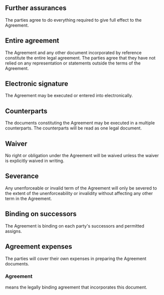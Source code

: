 ## Further assurances

The parties agree to do everything required to give full effect to the Agreement.

##  Entire agreement

The Agreement and any other document incorporated by reference constitute the entire legal agreement. The parties agree that they have not relied on any representation or statements outside the terms of the Agreement.

## Electronic signature

The Agreement may be executed or entered into electronically.

## Counterparts

The documents constituting the Agreement may be executed in a multiple counterparts.  The counterparts will be read as one legal document.

## Waiver

No right or obligation under the Agreement will be waived unless the waiver is explicitly waived in writing.

## Severance

Any unenforceable or invalid term of the Agreement will only be severed to the extent of the unenforceability or invalidity without affecting any other term in the Agreement.

## Binding on successors

The Agreement is binding on each party's successors and permitted assigns.

## Agreement expenses

The parties will cover their own expenses in preparing the Agreement documents.

### Agreement
means the legally binding agreement that incorporates this document.
